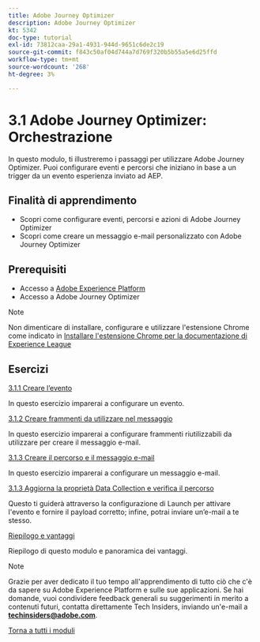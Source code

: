 ```yaml
---
title: Adobe Journey Optimizer
description: Adobe Journey Optimizer
kt: 5342
doc-type: tutorial
exl-id: 73812caa-29a1-4931-944d-9651c6de2c19
source-git-commit: f843c50af04d744a7d769f320b5b55a5e6d25ffd
workflow-type: tm+mt
source-wordcount: '268'
ht-degree: 3%

---
```


# 3.1 Adobe Journey Optimizer: Orchestrazione

In questo modulo, ti illustreremo i passaggi per utilizzare Adobe Journey Optimizer. Puoi configurare eventi e percorsi che iniziano in base a un trigger da un evento esperienza inviato ad AEP.

## Finalità di apprendimento

- Scopri come configurare eventi, percorsi e azioni di Adobe Journey Optimizer
- Scopri come creare un messaggio e-mail personalizzato con Adobe Journey Optimizer

## Prerequisiti

- Accesso a [Adobe Experience Platform](https://experience.adobe.com/platform)
- Accesso a Adobe Journey Optimizer

>[!NOTE]
>
>Non dimenticare di installare, configurare e utilizzare l&#39;estensione Chrome come indicato in [Installare l&#39;estensione Chrome per la documentazione di Experience League](../../gettingstarted/gettingstarted/ex1.md)

## Esercizi

[3.1.1 Creare l’evento](./ex1.md)

In questo esercizio imparerai a configurare un evento.

[3.1.2 Creare frammenti da utilizzare nel messaggio](./ex2.md)

In questo esercizio imparerai a configurare frammenti riutilizzabili da utilizzare per creare il messaggio e-mail.

[3.1.3 Creare il percorso e il messaggio e-mail](./ex3.md)

In questo esercizio imparerai a configurare un messaggio e-mail.

[3.1.3 Aggiorna la proprietà Data Collection e verifica il percorso](./ex4.md)

Questo ti guiderà attraverso la configurazione di Launch per attivare l&#39;evento e fornire il payload corretto; infine, potrai inviare un’e-mail a te stesso.

[Riepilogo e vantaggi](./summary.md)

Riepilogo di questo modulo e panoramica dei vantaggi.

>[!NOTE]
>
>Grazie per aver dedicato il tuo tempo all&#39;apprendimento di tutto ciò che c&#39;è da sapere su Adobe Experience Platform e sulle sue applicazioni. Se hai domande, vuoi condividere feedback generali su suggerimenti in merito a contenuti futuri, contatta direttamente Tech Insiders, inviando un&#39;e-mail a **techinsiders@adobe.com**.

[Torna a tutti i moduli](../../../overview.md)
